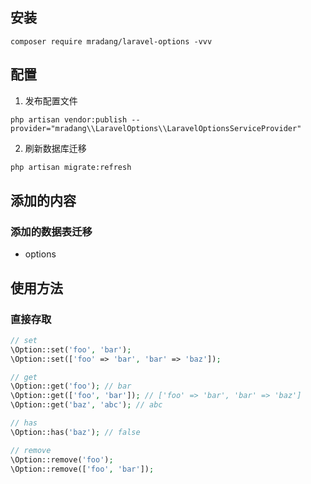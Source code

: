 ## 安装

```shell
composer require mradang/laravel-options -vvv
```

## 配置

1. 发布配置文件

```shell
php artisan vendor:publish --provider="mradang\\LaravelOptions\\LaravelOptionsServiceProvider"
```

2. 刷新数据库迁移

```bash
php artisan migrate:refresh
```

## 添加的内容

### 添加的数据表迁移

- options

## 使用方法

### 直接存取

```php
// set
\Option::set('foo', 'bar');
\Option::set(['foo' => 'bar', 'bar' => 'baz']);

// get
\Option::get('foo'); // bar
\Option::get(['foo', 'bar']); // ['foo' => 'bar', 'bar' => 'baz']
\Option::get('baz', 'abc'); // abc

// has
\Option::has('baz'); // false

// remove
\Option::remove('foo');
\Option::remove(['foo', 'bar']);
```
